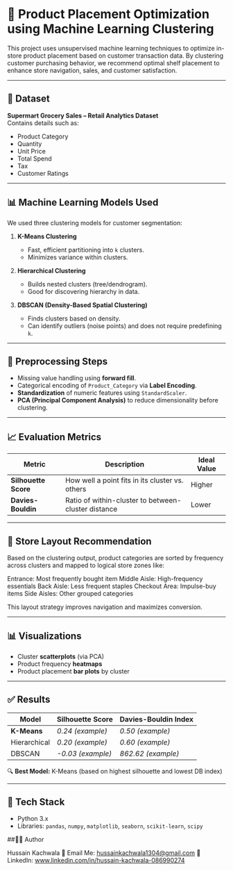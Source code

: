 # 🛒 Product Placement Optimization using Machine Learning Clustering

This project uses unsupervised machine learning techniques to optimize in-store product placement based on customer transaction data. By clustering customer purchasing behavior, we recommend optimal shelf placement to enhance store navigation, sales, and customer satisfaction.

---

## 📁 Dataset

**Supermart Grocery Sales – Retail Analytics Dataset**  
Contains details such as:
- Product Category  
- Quantity  
- Unit Price  
- Total Spend  
- Tax  
- Customer Ratings  

---

## 📊 Machine Learning Models Used

We used three clustering models for customer segmentation:

1. **K-Means Clustering**  
   - Fast, efficient partitioning into `k` clusters.
   - Minimizes variance within clusters.

2. **Hierarchical Clustering**  
   - Builds nested clusters (tree/dendrogram).
   - Good for discovering hierarchy in data.

3. **DBSCAN (Density-Based Spatial Clustering)**  
   - Finds clusters based on density.
   - Can identify outliers (noise points) and does not require predefining `k`.

---

## 📐 Preprocessing Steps

- Missing value handling using **forward fill**.
- Categorical encoding of `Product_Category` via **Label Encoding**.
- **Standardization** of numeric features using `StandardScaler`.
- **PCA (Principal Component Analysis)** to reduce dimensionality before clustering.

---

## 📈 Evaluation Metrics

| Metric              | Description                                                   | Ideal Value |
|---------------------|---------------------------------------------------------------|-------------|
| **Silhouette Score**| How well a point fits in its cluster vs. others               | Higher      |
| **Davies-Bouldin**  | Ratio of within-cluster to between-cluster distance           | Lower       |

---

## 🧭 Store Layout Recommendation

Based on the clustering output, product categories are sorted by frequency across clusters and mapped to logical store zones like:

Entrance: Most frequently bought item
Middle Aisle: High-frequency essentials
Back Aisle: Less frequent staples
Checkout Area: Impulse-buy items
Side Aisles: Other grouped categories


This layout strategy improves navigation and maximizes conversion.

---

## 📊 Visualizations

- Cluster **scatterplots** (via PCA)
- Product frequency **heatmaps**
- Product placement **bar plots** by cluster

---

## ✅ Results

| Model        | Silhouette Score | Davies-Bouldin Index |
|--------------|------------------|-----------------------|
| **K-Means**  | *0.24 (example)* | *0.50 (example)*      |
| Hierarchical | *0.20 (example)* | *0.60 (example)*      |
| DBSCAN       | *-0.03 (example)*| *862.62 (example)*    |

🔍 **Best Model:** K-Means (based on highest silhouette and lowest DB index)

---

## 🧰 Tech Stack

- Python 3.x
- Libraries: `pandas`, `numpy`, `matplotlib`, `seaborn`, `scikit-learn`, `scipy`

##👨‍💻 Author

Hussain Kachwala
📧 Email Me: hussainkachwala1304@gmail.com
🔗 LinkedIn: www.linkedin.com/in/hussain-kachwala-086990274
